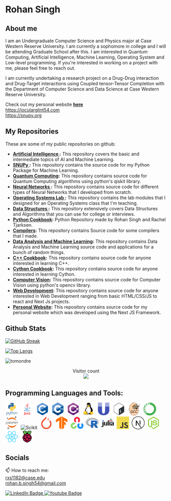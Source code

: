 # Rohan Singh
## About me
I am an Undergraduate Computer Science and Physics major at Case Western Reserve University. I am currently a sophomore in college and I will be attending Graduate School after this. I am interested in Quantum Computing, Artificial Intelligence, Machine Learning, Operating System and Low-level programming. If you're interested in working on a project with me, please feel free to reach out.  

I am currently undertaking a research project on a Drug-Drug interaction and Drug-Target interactions using Coupled tensor-Tensor Completion with the Department of Computer Science and Data Science at Case Western Reserve University.

Check out my personal website **<a href="https://jocularglint54.com">here</a>**  
https://jocularglint54.com  
https://snupy.org  

## My Repositories
These are some of my public repositories on github:  
 - **<a href="https://github.com/Rohan-s18/Artificial_Intelligence"> Artificial Intelligence </a>:** This repository covers the basic and intermediate topics of AI and Machine Learning.  
  - **<a href="https://github.com/Rohan-s18/SNUPy"> SNUPy </a>:** This repository contains the source code for my Python Package for Machine Learning.    
  - **<a href="https://github.com/Rohan-s18/Quantum_Computing">Quantum Computing</a>:** This repository contains source code for Quantum Computing algorithms using python's qiskit library. 
  - **<a href="https://github.com/Rohan-s18/Neural-Networks">Neural Networks </a>:** This repository contains source code for different types of Neural Networks that I developed from scratch.  
  - **<a href="https://github.com/Rohan-s18/CSDS338_Lab"> Operating Systems Lab </a>:** This repository contains the lab modules that I designed for an Operating Systems class that I'm teaching.  
  - **<a href="https://github.com/Rohan-s18/Data-Structures"> Data Structures </a>:** This repository extensively covers Data Structures and Algorithms that you can use for college or interviews.   
  - **<a href="https://github.com/Rohan-s18/Python-Cookbook"> Python Cookbook</a>:** Python Repository made by Rohan Singh and Rachel Tjarksen.   
  - **<a href="https://github.com/Rohan-s18/Compilers">Compilers</a>:** This repository contains Source code for some compilers that I made. 
  - **<a href="https://github.com/Rohan-s18/Data-Analysis-and-Machine-Learning">Data Analysis and Machine Learning</a>:** This repository contains Data Analysis and Machine Learning source code and applications for a bunch of random things.   
  - **<a href="https://github.com/Rohan-s18/CPP_Cookbook">C++ Cookbook</a>:** This repository contains source code for anyone interested in learning C++.     
  - **<a href="https://github.com/Rohan-s18/Cython-Cookbook">Cython Cookbook</a>:** This repository contains source code for anyone interested in learning Cython.    
  - **<a href="https://github.com/Rohan-s18/Computer-Vision">Computer Vision</a>:** This repository contains source code for Computer Vision using python's opencv library.  
  - **<a href="https://github.com/Rohan-s18/Web_Development">Web Development</a>:** This repository contains source code for anyone interested in Web Development ranging from basic HTML/CSS/JS to react and Next Js projects.  
  - **<a href="https://github.com/Rohan-s18/personal_website">Personal Website</a>:** This repository contains source code for my personal website which was developed using the Next JS Framework.  
  

## Github Stats 
[![GitHub Streak](http://github-readme-streak-stats.herokuapp.com?user=Rohan-s18&theme=dark&background=000000)](https://git.io/streak-stats)  

[![Top Langs](https://github-readme-stats.vercel.app/api/top-langs/?username=Rohan-s18&layout=compact&theme=vision-friendly-dark)](https://github.com/anuraghazra/github-readme-stats)

<p align="left"> <img src="https://github-readme-stats.vercel.app/api?username=Rohan-s18&show_icons=true&theme=great-gatsby" alt="tomondre" />
<br>
  
  
<p align="center"> 
  Visitor count<br>
  <img src="https://profile-counter.glitch.me/Rohan-s18/count.svg" />
</p>

## Programming Languages and Tools:
<div>
  <img src="https://github.com/devicons/devicon/blob/master/icons/python/python-original-wordmark.svg" title="Python" alt="Python" width="40" height="40"/>&nbsp;
  <img src="https://github.com/devicons/devicon/blob/master/icons/java/java-original-wordmark.svg" title="Java" alt="Java" width="40" height="40"/>&nbsp;
  <img src="https://github.com/devicons/devicon/blob/master/icons/c/c-original.svg" title="C" alt="C" width="40" height="40"/>&nbsp;
  <img src="https://github.com/devicons/devicon/blob/master/icons/cplusplus/cplusplus-original.svg" title="Cpp" alt="Cpp" width="40" height="40"/>&nbsp;
  <img src="https://github.com/devicons/devicon/blob/master/icons/csharp/csharp-original.svg" title="Csp" alt="Csp" width="40" height="40"/>&nbsp;
  <img src="https://github.com/devicons/devicon/blob/master/icons/linux/linux-original.svg" title="Linux" alt="Linux" width="40" height="40"/>&nbsp;
  <img src="https://github.com/devicons/devicon/blob/master/icons/unix/unix-original.svg" title="UNIX" alt="UNIX" width="40" height="40"/>&nbsp;
  <img src="https://github.com/devicons/devicon/blob/master/icons/bash/bash-original.svg" title="Bash" alt="Bash" width="40" height="40"/>&nbsp;
  <img src="https://github.com/devicons/devicon/blob/master/icons/gcc/gcc-original.svg" title="GCC" alt="GCC" width="40" height="40"/>&nbsp;
  <img src="https://github.com/devicons/devicon/blob/master/icons/anaconda/anaconda-original.svg" title="Anaconda" alt="Anaconda" width="40" height="40"/>&nbsp;
    <img src="https://github.com/devicons/devicon/blob/master/icons/jupyter/jupyter-original-wordmark.svg" title="Jupyter" alt="Jupyter" width="40" height="40"/>&nbsp;
   <img src="https://upload.wikimedia.org/wikipedia/commons/0/05/Scikit_learn_logo_small.svg" title="Scikit" alt="Scikit" width="40" height="40"/>&nbsp;
   <img src="https://github.com/devicons/devicon/blob/master/icons/pytorch/pytorch-original.svg" title="Pytorch" alt="Pytorch" width="40" height="40"/>&nbsp;
    <img src="https://github.com/devicons/devicon/blob/master/icons/tensorflow/tensorflow-original.svg" title="Tensor Flow" alt="Tensor Flow" width="40" height="40"/>&nbsp;
  <img src="https://github.com/devicons/devicon/blob/master/icons/opencv/opencv-original.svg" title="OpenCV" alt="OpenCV" width="40" height="40"/>&nbsp;
  <img src="https://github.com/devicons/devicon/blob/master/icons/r/r-original.svg" title="R" alt="R" width="40" height="40"/>&nbsp;
 <img src="https://github.com/devicons/devicon/blob/master/icons/julia/julia-original-wordmark.svg" title="Julia" alt="Julia" width="40" height="40"/>&nbsp;
  <img src="https://github.com/devicons/devicon/blob/master/icons/javascript/javascript-original.svg" title="JavaScript" alt="JavaScript" width="40" height="40"/>&nbsp;
  <img src="https://github.com/devicons/devicon/blob/master/icons/nextjs/nextjs-line.svg" title="Next" alt="Next" width="40" height="40"/>&nbsp;
  <img src="https://github.com/devicons/devicon/blob/master/icons/nodejs/nodejs-original.svg" title="Node" alt="Node" width="40" height="40"/>&nbsp;     
  <img src="https://github.com/devicons/devicon/blob/master/icons/react/react-original.svg" title="React" alt="React" width="40" height="40"/>&nbsp;
  <img src="https://github.com/devicons/devicon/blob/master/icons/raspberrypi/raspberrypi-original.svg" title="Raspi" alt="Raspi" width="40" height="40"/>&nbsp;
 

  
  
</div>

## Socials
📫 How to reach me:  
rxs1182@case.edu  
rohan.b.singh54@gmail.com  

<div id="badges">
  <a href="https://www.linkedin.com/in/rohan-singh-52a369195/">
    <img src="https://img.shields.io/badge/LinkedIn-blue?style=for-the-badge&logo=linkedin&logoColor=white" alt="LinkedIn Badge"/>
  </a>
  <a href="https://www.youtube.com/channel/UC1boFtqaVRXNFV0Z0ZeZcrA">
    <img src="https://img.shields.io/badge/YouTube-red?style=for-the-badge&logo=youtube&logoColor=white" alt="Youtube Badge"/>
  </a>
</div>

<!--
<img src="https://komarev.com/ghpvc/?username=Rohan-s18&style=flat-square&color=blue" alt=""/>
-->

<!--
**Rohan-s18/Rohan-s18** is a ✨ _special_ ✨ repository because its `README.md` (this file) appears on your GitHub profile.

Here are some ideas to get you started:

- 🔭 I’m currently working on ...
- 🌱 I’m currently learning ...
- 👯 I’m looking to collaborate on ...
- 🤔 I’m looking for help with ...
- 💬 Ask me about ...
-  ...
- 😄 Pronouns: ...
- ⚡ Fun fact: ...
-->
